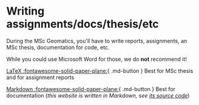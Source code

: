 
# Writing assignments/docs/thesis/etc


During the MSc Geomatics, you'll have to write reports, assignments, an MSc thesis, documentation for code, etc.

While you could use Microsoft Word for those, we do __not__ recommend it!



[LaTeX :fontawesome-solid-paper-plane:](latexintro.md){ .md-button }
Best for MSc thesis and for assignment reports

[Markdown :fontawesome-solid-paper-plane:](markdown.md){ .md-button }
Best for documentation (*this website is written in Markdown, see [its source code](https://github.com/tudelft3d/geogeeks/)*)

